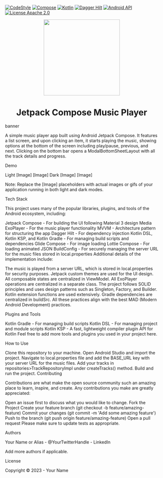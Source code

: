 [![CodeStyle](https://img.shields.io/badge/code%20style-%E2%9D%A4-FF4081.svg?style=for-the-badge)](https://ktlint.github.io/)
[![Compose](https://img.shields.io/badge/compose-1.4.3-red.svg?style=for-the-badge)](https://developer.android.com/jetpack/compose)
[![Kotlin](https://img.shields.io/badge/kotlin-1.8.10-blueviolet.svg?style=for-the-badge)](https://kotlinlang.org/)
[![Dagger Hilt](https://img.shields.io/badge/dagger-hilt-2.44-blue.svg?style=for-the-badge)](https://dagger.dev/hilt/)
[![Android API](https://img.shields.io/badge/api-23%2B-brightgreen.svg?style=for-the-badge)](https://android-arsenal.com/api?level=23)
[![License Apache 2.0](https://img.shields.io/badge/License-Apache%202.0-orange.svg?style=for-the-badge)](https://opensource.org/licenses/Apache-2.0)

<p align="center"> 
   <img height="250" src="https://user-images.githubusercontent.com/80427734/147891822-5cd34c80-8dca-4d34-8278-2aa3bf36913f.png"/> 
</p>

<h1 align="center"> Jetpack Compose Music Player </h1>

banner

A simple music player app built using Android Jetpack Compose. It features a list screen, and upon clicking an item, it starts playing the music, showing options at the bottom of the screen including play/pause, previous, and next. Clicking on the bottom bar opens a ModalBottomSheetLayout with all the track details and progress.

Demo

Light [Image] [Image]
Dark [Image] [Image]

Note: Replace the [Image] placeholders with actual images or gifs of your application running in both light and dark modes.

Tech Stack

This project uses many of the popular libraries, plugins, and tools of the Android ecosystem, including:

Jetpack Compose - For building the UI following Material 3 design
Media ExoPlayer - For the music player functionality
MVVM - Architecture pattern for structuring the app
Dagger Hilt - For dependency injection
Kotlin DSL, Kotlin KSP, and Kotlin Gradle - For managing build scripts and dependencies
Glide Compose - For image loading
Lottie Compose - For loading animated JSON
BuildConfig - For securely managing the server URL for the music files stored in local.properties
Additional details of the implementation include:

The music is played from a server URL, which is stored in local.properties for security purposes.
Jetpack custom themes are used for the UI design.
All composable states are centralized in ViewModel.
All ExoPlayer operations are centralized in a separate class.
The project follows SOLID principles and uses design patterns such as Singleton, Factory, and Builder.
Kotlin extension functions are used extensively.
Gradle dependencies are centralized in buildSrc.
All these practices align with the best MAD (Modern Android Development) practices.

Plugins and Tools

Kotlin Gradle - For managing build scripts
Kotlin DSL - For managing project and module scripts
Kotlin KSP - A fast, lightweight compiler plugin API for Kotlin
Feel free to add more tools and plugins you used in your project here.

How to Use

Clone this repository to your machine.
Open Android Studio and import the project.
Navigate to local.properties file and add the BASE_URL key with your server URL for the music files.
Add your tracks in repositories>TrackRepositoryImpl under createTracks() method.
Build and run the project.
Contributing

Contributions are what make the open source community such an amazing place to learn, inspire, and create. Any contributions you make are greatly appreciated:

Open an issue first to discuss what you would like to change.
Fork the Project
Create your feature branch (git checkout -b feature/amazing-feature)
Commit your changes (git commit -m 'Add some amazing feature')
Push to the branch (git push origin feature/amazing-feature)
Open a pull request
Please make sure to update tests as appropriate.

Authors

Your Name or Alias - @YourTwitterHandle - LinkedIn

Add more authors if applicable.

License

Copyright © 2023 - Your Name